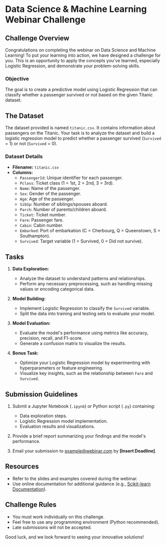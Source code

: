 # Data Science & Machine Learning Webinar Challenge

## Challenge Overview
Congratulations on completing the webinar on Data Science and Machine Learning! To put your learning into action, we have designed a challenge for you. This is an opportunity to apply the concepts you've learned, especially Logistic Regression, and demonstrate your problem-solving skills.

### Objective
The goal is to create a predictive model using Logistic Regression that can classify whether a passenger survived or not based on the given Titanic dataset.

## The Dataset

The dataset provided is named `titanic.csv`. It contains information about passengers on the Titanic. Your task is to analyze the dataset and build a logistic regression model to predict whether a passenger survived (`Survived` = 1) or not (`Survived` = 0).

### Dataset Details
- **Filename:** `titanic.csv`
- **Columns:**
  - `PassengerId`: Unique identifier for each passenger.
  - `Pclass`: Ticket class (1 = 1st, 2 = 2nd, 3 = 3rd).
  - `Name`: Name of the passenger.
  - `Sex`: Gender of the passenger.
  - `Age`: Age of the passenger.
  - `SibSp`: Number of siblings/spouses aboard.
  - `Parch`: Number of parents/children aboard.
  - `Ticket`: Ticket number.
  - `Fare`: Passenger fare.
  - `Cabin`: Cabin number.
  - `Embarked`: Port of embarkation (C = Cherbourg, Q = Queenstown, S = Southampton).
  - `Survived`: Target variable (1 = Survived, 0 = Did not survive).

## Tasks
1. **Data Exploration:**
   - Analyze the dataset to understand patterns and relationships.
   - Perform any necessary preprocessing, such as handling missing values or encoding categorical data.

2. **Model Building:**
   - Implement Logistic Regression to classify the `Survived` variable.
   - Split the data into training and testing sets to evaluate your model.

3. **Model Evaluation:**
   - Evaluate the model's performance using metrics like accuracy, precision, recall, and F1-score.
   - Generate a confusion matrix to visualize the results.

4. **Bonus Task:**
   - Optimize your Logistic Regression model by experimenting with hyperparameters or feature engineering.
   - Visualize key insights, such as the relationship between `Fare` and `Survived`.

## Submission Guidelines
1. Submit a Jupyter Notebook (`.ipynb`) or Python script (`.py`) containing:
   - Data exploration steps.
   - Logistic Regression model implementation.
   - Evaluation results and visualizations.

2. Provide a brief report summarizing your findings and the model's performance.

3. Email your submission to [example@webinar.com](mailto:example@webinar.com) by **[Insert Deadline]**.

## Resources
- Refer to the slides and examples covered during the webinar.
- Use online documentation for additional guidance (e.g., [Scikit-learn Documentation](https://scikit-learn.org/stable/)).

## Challenge Rules
- You must work individually on this challenge.
- Feel free to use any programming environment (Python recommended).
- Late submissions will not be accepted.

Good luck, and we look forward to seeing your innovative solutions!
